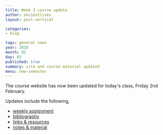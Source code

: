 ```yaml
---
title: Week 3 course update
author: ancientlives
layout: post-vertical

categories:
- blog

tags: general news
year: 2018
month: 02
day: 02
published: true
summary: site and course material updated
menu: new-semester
---
```


The course website has now been updated for today's class, Friday 2nd February.

Updates include the following,

* [weekly assignment](/weekly_assignment)
* [bibliography](/bibliography)
* [links & resources](/links)
* [notes & material](/notes)
